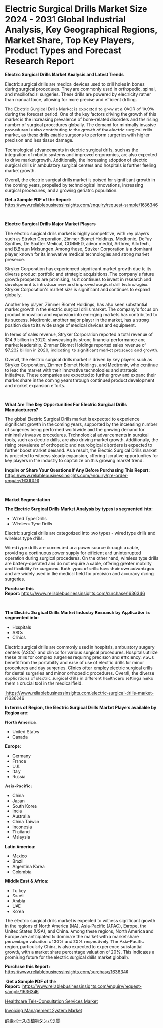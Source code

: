 <p><h1>Electric Surgical Drills Market Size 2024 - 2031 Global Industrial Analysis, Key Geographical Regions, Market Share, Top Key Players, Product Types and Forecast Research Report</h1></p><p><strong>Electric Surgical Drills Market Analysis and Latest Trends</strong></p>
<p><p>Electric surgical drills are medical devices used to drill holes in bones during surgical procedures. They are commonly used in orthopedic, spinal, and maxillofacial surgeries. These drills are powered by electricity rather than manual force, allowing for more precise and efficient drilling.</p><p>The Electric Surgical Drills Market is expected to grow at a CAGR of 10.9% during the forecast period. One of the key factors driving the growth of this market is the increasing prevalence of bone-related disorders and the rising number of surgical procedures globally. The demand for minimally invasive procedures is also contributing to the growth of the electric surgical drills market, as these drills enable surgeons to perform surgeries with higher precision and less tissue damage.</p><p>Technological advancements in electric surgical drills, such as the integration of robotic systems and improved ergonomics, are also expected to drive market growth. Additionally, the increasing adoption of electric surgical drills in ambulatory surgical centers and hospitals is further fueling market growth.</p><p>Overall, the electric surgical drills market is poised for significant growth in the coming years, propelled by technological innovations, increasing surgical procedures, and a growing geriatric population.</p></p>
<p><strong>Get a Sample PDF of the Report:&nbsp;</strong> <a href="https://www.reliablebusinessinsights.com/enquiry/request-sample/1636346">https://www.reliablebusinessinsights.com/enquiry/request-sample/1636346</a></p>
<p>&nbsp;</p>
<p><strong>Electric Surgical Drills Major Market Players</strong></p>
<p><p>The electric surgical drills market is highly competitive, with key players such as Stryker Corporation, Zimmer Biomet Holdings, Medtronic, DePuy Synthes, De Soutter Medical, CONMED, adeor medial, Arthrex, AlloTech, and B.Braun Melsungen. Among these, Stryker Corporation is a dominant player, known for its innovative medical technologies and strong market presence.</p><p>Stryker Corporation has experienced significant market growth due to its diverse product portfolio and strategic acquisitions. The company's future growth prospects are promising, as it continues to invest in research and development to introduce new and improved surgical drill technologies. Stryker Corporation's market size is significant and continues to expand globally.</p><p>Another key player, Zimmer Biomet Holdings, has also seen substantial market growth in the electric surgical drills market. The company's focus on product innovation and expansion into emerging markets has contributed to its success. Medtronic, another major player in the market, has a strong position due to its wide range of medical devices and equipment.</p><p>In terms of sales revenue, Stryker Corporation reported a total revenue of $14.9 billion in 2020, showcasing its strong financial performance and market leadership. Zimmer Biomet Holdings reported sales revenue of $7.232 billion in 2020, indicating its significant market presence and growth.</p><p>Overall, the electric surgical drills market is driven by key players such as Stryker Corporation, Zimmer Biomet Holdings, and Medtronic, who continue to lead the market with their innovative technologies and strategic initiatives. These companies are expected to further grow and expand their market share in the coming years through continued product development and market expansion efforts.</p></p>
<p>&nbsp;</p>
<p><strong>What Are The Key Opportunities For Electric Surgical Drills Manufacturers?</strong></p>
<p><p>The global Electric Surgical Drills market is expected to experience significant growth in the coming years, supported by the increasing number of surgeries being performed worldwide and the growing demand for minimally invasive procedures. Technological advancements in surgical tools, such as electric drills, are also driving market growth. Additionally, the rising prevalence of orthopedic and neurological disorders is expected to further boost market demand. As a result, the Electric Surgical Drills market is projected to witness steady expansion, offering lucrative opportunities for key players in the industry to capitalize on this growing market trend.</p></p>
<p><strong>Inquire or Share Your Questions If Any Before Purchasing This Report:</strong> <a href="https://www.reliablebusinessinsights.com/enquiry/pre-order-enquiry/1636346">https://www.reliablebusinessinsights.com/enquiry/pre-order-enquiry/1636346</a></p>
<p>&nbsp;</p>
<p><strong>Market Segmentation</strong></p>
<p><strong>The Electric Surgical Drills Market Analysis by types is segmented into:</strong></p>
<p><ul><li>Wired Type Drills</li><li>Wireless Type Drills</li></ul></p>
<p><p>Electric surgical drills are categorized into two types - wired type drills and wireless type drills. </p><p>Wired type drills are connected to a power source through a cable, providing a continuous power supply for efficient and uninterrupted operation during surgical procedures. On the other hand, wireless type drills are battery-operated and do not require a cable, offering greater mobility and flexibility for surgeons. Both types of drills have their own advantages and are widely used in the medical field for precision and accuracy during surgeries.</p></p>
<p><strong>Purchase this Report:&nbsp;</strong><a href="https://www.reliablebusinessinsights.com/purchase/1636346">https://www.reliablebusinessinsights.com/purchase/1636346</a></p>
<p>&nbsp;</p>
<p><strong>The Electric Surgical Drills Market Industry Research by Application is segmented into:</strong></p>
<p><ul><li>Hospitals</li><li>ASCs</li><li>Clinics</li></ul></p>
<p><p>Electric surgical drills are commonly used in hospitals, ambulatory surgery centers (ASCs), and clinics for various surgical procedures. Hospitals utilize these drills for complex surgeries requiring precision and efficiency. ASCs benefit from the portability and ease of use of electric drills for minor procedures and day surgeries. Clinics often employ electric surgical drills for dental surgeries and minor orthopedic procedures. Overall, the diverse applications of electric surgical drills in different healthcare settings make them a crucial tool in the medical field.</p></p>
<p><a href="https://www.reliablebusinessinsights.com/electric-surgical-drills-market-r1636346">&nbsp;https://www.reliablebusinessinsights.com/electric-surgical-drills-market-r1636346</a></p>
<p><strong>In terms of Region, the Electric Surgical Drills Market Players available by Region are:</strong></p>
<p>
    <p> <strong> North America: </strong>
        <ul>
            <li>United States</li>
            <li>Canada</li>
        </ul>
        </p> 
    <p> <strong> Europe: </strong>
        <ul>
            <li>Germany</li>
            <li>France</li>
            <li>U.K.</li>
            <li>Italy</li>
            <li>Russia</li>
        </ul>
        </p> 
    <p> <strong> Asia-Pacific: </strong>
        <ul>
            <li>China</li>
            <li>Japan</li>
            <li>South Korea</li>
            <li>India</li>
            <li>Australia</li>
            <li>China Taiwan</li>
            <li>Indonesia</li>
            <li>Thailand</li>
            <li>Malaysia</li>
        </ul>
        </p> 
    <p> <strong> Latin America: </strong>
        <ul>
            <li>Mexico</li>
            <li>Brazil</li>
            <li>Argentina Korea</li>
            <li>Colombia</li>
        </ul>
        </p> 
    <p> <strong> Middle East & Africa: </strong>
        <ul>
            <li>Turkey</li>
            <li>Saudi</li>
            <li>Arabia</li>
            <li>UAE</li>
            <li>Korea</li>
        </ul>
    </p>
    </p>
<p><p>The electric surgical drills market is expected to witness significant growth in the regions of North America (NA), Asia-Pacific (APAC), Europe, the United States (USA), and China. Among these regions, North America and Europe are anticipated to dominate the market with a market share percentage valuation of 30% and 25% respectively. The Asia-Pacific region, particularly China, is also expected to experience substantial growth, with a market share percentage valuation of 20%. This indicates a promising future for the electric surgical drills market globally.</p></p>
<p><strong>Purchase this Report: </strong><a href="https://www.reliablebusinessinsights.com/purchase/1636346">https://www.reliablebusinessinsights.com/purchase/1636346</a></p>
<p>&nbsp;<strong>Get a Sample PDF of the Report:&nbsp;&nbsp;</strong><a href="https://www.reliablebusinessinsights.com/enquiry/request-sample/1636346">https://www.reliablebusinessinsights.com/enquiry/request-sample/1636346</a></p>
<p><strong></strong></p>
<p><p><a href="https://github.com/NorbertYates/Market-Research-Report-List-5/blob/main/healthcare-tele-consultation-services-market.md">Healthcare Tele-Consultation Services Market</a></p><p><a href="https://view.publitas.com/reportprime-1/invoicing-management-system-market-size-reveals-the-best-marketing-channels-in-global-industry/">Invoicing Management System Market</a></p><p><a href="https://github.com/JoanaNitzsche/Market-Research-Report-List-1/blob/main/316986392301.md">酵素ベースの植物タンパク質</a></p></p>